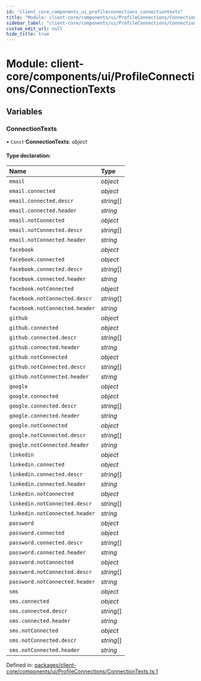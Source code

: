 ```yaml
---
id: "client_core_components_ui_profileconnections_connectiontexts"
title: "Module: client-core/components/ui/ProfileConnections/ConnectionTexts"
sidebar_label: "client-core/components/ui/ProfileConnections/ConnectionTexts"
custom_edit_url: null
hide_title: true
---
```


# Module: client-core/components/ui/ProfileConnections/ConnectionTexts

## Variables

### ConnectionTexts

• `Const` **ConnectionTexts**: *object*

#### Type declaration:

Name | Type |
:------ | :------ |
`email` | *object* |
`email.connected` | *object* |
`email.connected.descr` | *string*[] |
`email.connected.header` | *string* |
`email.notConnected` | *object* |
`email.notConnected.descr` | *string*[] |
`email.notConnected.header` | *string* |
`facebook` | *object* |
`facebook.connected` | *object* |
`facebook.connected.descr` | *string*[] |
`facebook.connected.header` | *string* |
`facebook.notConnected` | *object* |
`facebook.notConnected.descr` | *string*[] |
`facebook.notConnected.header` | *string* |
`github` | *object* |
`github.connected` | *object* |
`github.connected.descr` | *string*[] |
`github.connected.header` | *string* |
`github.notConnected` | *object* |
`github.notConnected.descr` | *string*[] |
`github.notConnected.header` | *string* |
`google` | *object* |
`google.connected` | *object* |
`google.connected.descr` | *string*[] |
`google.connected.header` | *string* |
`google.notConnected` | *object* |
`google.notConnected.descr` | *string*[] |
`google.notConnected.header` | *string* |
`linkedin` | *object* |
`linkedin.connected` | *object* |
`linkedin.connected.descr` | *string*[] |
`linkedin.connected.header` | *string* |
`linkedin.notConnected` | *object* |
`linkedin.notConnected.descr` | *string*[] |
`linkedin.notConnected.header` | *string* |
`password` | *object* |
`password.connected` | *object* |
`password.connected.descr` | *string*[] |
`password.connected.header` | *string* |
`password.notConnected` | *object* |
`password.notConnected.descr` | *string*[] |
`password.notConnected.header` | *string* |
`sms` | *object* |
`sms.connected` | *object* |
`sms.connected.descr` | *string*[] |
`sms.connected.header` | *string* |
`sms.notConnected` | *object* |
`sms.notConnected.descr` | *string*[] |
`sms.notConnected.header` | *string* |

Defined in: [packages/client-core/components/ui/ProfileConnections/ConnectionTexts.ts:1](https://github.com/xr3ngine/xr3ngine/blob/9d253dc38/packages/client-core/components/ui/ProfileConnections/ConnectionTexts.ts#L1)
